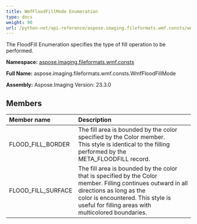 ```yaml
---
title: WmfFloodFillMode Enumeration
type: docs
weight: 90
url: /python-net/api-reference/aspose.imaging.fileformats.wmf.consts/wmffloodfillmode/
---
```


The FloodFill Enumeration specifies the type of fill operation to be<br/>                performed.

**Namespace:** [aspose.imaging.fileformats.wmf.consts](/imaging/python-net/api-reference/aspose.imaging.fileformats.wmf.consts/)

**Full Name:** aspose.imaging.fileformats.wmf.consts.WmfFloodFillMode

**Assembly:**  Aspose.Imaging Version: 23.3.0

## **Members**
|**Member name**|**Description**|
| :- | :- |
|FLOOD_FILL_BORDER|The fill area is bounded by the color specified by the Color member.<br/>                This style is identical to the filling performed by the<br/>                META_FLOODFILL record.|
|FLOOD_FILL_SURFACE|The fill area is bounded by the color that is specified by the Color<br/>                member. Filling continues outward in all directions as long as the<br/>                color is encountered. This style is useful for filling areas with<br/>                multicolored boundaries.|
